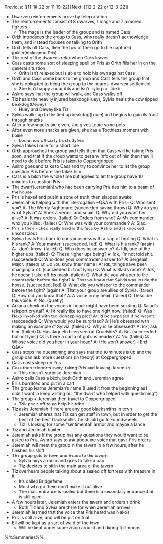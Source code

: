 Previous: [[11-18-22 or 11-19-22]]
Next: [[12-2-22 or 12-3-22]]

- Dwarven reinforcements arrive by teleportation
- The reinforcements consist of 8 dwarves, 1 mage and 7 armored fighters
	- The mage is the leader of the group and is named Cass
- Orith introduces the group to Cass, who really doesn’t acknowledge them, and instead focuses on talking to Orith
- Orith tells off Cass, then the two of them go to the captured goblin(nickname: Pris)
- The rest of the dwarves relax when Cass leaves
- Cass casts some sort of sleeping spell on Pris as Orith fills her in on the general situation
	- Orith isn’t relaxed but is able to hold his own against Cass
- Orith and Cass come back to the group and Cass tells the group that she is obligated to bring the group to the nearest dwarven settlement
	- She isn’t happy about this and isn’t trying to hide it
- Ashro says that the group will walk, and Cass walks off
- Tiz heals the heavily injured beakdog(Huey), Sylvia heals the cow tipped beakdog(Dewey)
	- Huey and Dewey like Tiz
- Sylvia walks up to the tied up beakdog(Louie) and begins to gain its trust through snacks
- After a few snacks are given, she gives Louie some pets
- After even more snacks are given, she has a Toothless moment with Louie
	- Louie now officially trusts Sylvia
- Sylvia takes Louie for a short ride
- Orith approaches the group and tells them that Cass will be taking Pris soon, and that if the group wants to get any info out of him then they’ll need to do it before Pris is taken to Coppergripped
- Ashro goes and talks to Cass and try to convince her to let the group question Pris before she takes him
- Cass is a bitch the whole time but agrees to let the group have 10 minutes to question Pris
- The dwarf(Jeremiah) who had been carrying Pris ties him to a beam of the house
- Pris is hexed and put in a zone of truth, then slapped awake
- Jeremiah is helping with the interrogation
~Q&A with Pris~
Q: Who sent you?
	A: The Wordy Nightmare. (succeeded saving throw)
Q: Why do you want Sylvia?
	A: She’s a vermin and scum.
Q: Why did you want her alive?
	A: It was orders. (failed)
Q: Orders from who?
	A: My commander, who you killed. (failed)
Q: Who was with your commander?
	A: Slad.
- Pris is then kicked really hard in the face by Ashro and is knocked unconscious
- Sylvia heals Pris back to consciousness with a slap of healing
Q: What is his rank?
	A: Your master. (succeeded, lied)
Q: What is his rank? (again)
	A: I don’t know. (failed)
Q: Who does he answer to?
	A: Idk, one of the higher ups. (failed)
Q: These higher ups being?
	A: Idk, I’m not told shit. (succeeded)
Q: Who does your commander answer to?
	A: Sergeant Major. (failed)
Q: Do you know their name?
	A: Idk, things have been changing a lot. (succeeded but not lying)
Q: What is Slad’s race?
	A: Idk, he doesn’t take off his mask. (failed)
Q: What did you whisper to the commander before the fight?
	A: That we knew that Sylvia was inside the house. (succeeded, lied)
Q: What did you whisper to the commander before the fight? (again)
	A: That your group are allies of Sylvia. (failed)
Q: How did you know that?
	A: A voice in my head. (failed)
Q: Describe this voice.
	A: No. (quietly)
- Arcana check on the voices in head: might have been sending
Q: Salad’s teleport crystal?
	A: I’d really like to have one right now. (failed)
Q: Was Nako involved with the kidnapping plot?
	A: I’d be surprised if he wasn’t. (succeeded)
Q: Why would you be surprised?
	A: He’s obsessed with making an example of Sylvia. (failed)
Q: Why is he obsessed?
	A: Idk, ask him. (failed)
Q: Has Jaquelo been seen at Cruelstirs?
	A: No. (succeeded but not lying)
Q: Is there a camp of goblins nearby?
	A: No. (failed)
Q: Whose voice did you hear in your head?
	A: (He won’t answer)
~End Q&A~
- Cass stops the questioning and says that the 10 minutes is up and the group can ask more questions (in theory) at Coppergripped
- Cass casts sleep on Pris
- Cass then teleports away, taking Pris and leaving Jeremiah
	- This doesn’t surprise Jeremiah
- Ashro calls Cass a bitch, both Orith and Jeremiah agree
- Ell is burritoed and put in a cart
- The group learns Jeremiah’s name (I used it from the beginning as I didn’t want to keep writing out “the dwarf who helped with questioning”)
- The group + Jeremiah then travel to Coppergripped
	- Trik peels off to go help his tribe
- Tiz asks Jeremiah if there are any good blacksmiths in town
	- Jeremiah shares that Tiz can get stuff in town, but in order to get the best of the best blacksmiths, he should go to Foundwheels.
	- Tiz is looking for some “sentimental” armor and maybe a lance
- Tiz and Jeremiah banter
- Jeremiah asks if the group has any questions they would want to be asked to Pris, Ashro says to ask about the voice that gave Pris orders
- Jeremiah will meet the group in the tavern in a few hours, after he finishes his shift
- The group gets to town and heads to the tavern
	- Sylvia buys a room and goes to take a nap
	- Tiz decides to sit in the main area of the tavern
- Tiz overhears people talking about a sealed off fortress with treasure in it
	- It’s called Bridgefame
	- Most who go there don’t make it out alive
	- The main entrance is sealed but there is a secondary entrance that is still open
- A few hours later, Jeremiah enters the tavern and orders a drink
	- Both Tiz and Sylvia are there for when Jeremiah arrives
- Jeremiah learned that the voice that Pris heard was Nako’s
- Pris is still alive, and will be put on trial
- Ell will be kept as a sort of ward of the town
	- Will be kept under supervision around and during full moons

%%Summaries%%